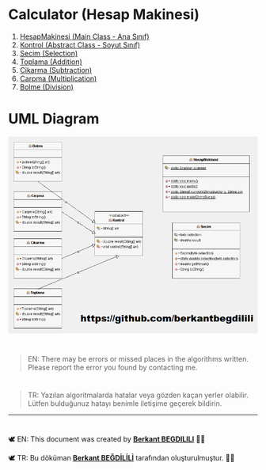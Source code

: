 # Calculator (Hesap Makinesi)

 1. [HesapMakinesi (Main Class - Ana Sınıf)](https://github.com/berkantbegdilili/JavaAlgorithms/blob/master/Calculator/HesapMakinesi.java "by BB")
 2. [Kontrol (Abstract Class - Soyut Sınıf)](https://github.com/berkantbegdilili/JavaAlgorithms/blob/master/Calculator/Kontrol.java "by BB")
 3. [Secim (Selection)](https://github.com/berkantbegdilili/JavaAlgorithms/blob/master/Calculator/Secim.java "by BB")
 4. [Toplama (Addition)](https://github.com/berkantbegdilili/JavaAlgorithms/blob/master/Calculator/Toplama.java "by BB")
 5. [Cikarma (Subtraction)](https://github.com/berkantbegdilili/JavaAlgorithms/blob/master/Calculator/Cikarma.java "by BB")
 6. [Carpma (Multiplication)](https://github.com/berkantbegdilili/JavaAlgorithms/blob/master/Calculator/Carpma.java "by BB")
 7. [Bolme (Division)](https://github.com/berkantbegdilili/JavaAlgorithms/blob/master/Calculator/Bolme.java "by BB")
 
 # UML Diagram
![CalculatorUML](https://github.com/berkantbegdilili/JavaAlgorithms/blob/master/Calculator/CalculatorUML.png) 


#
> EN: There may be errors or missed places in the algorithms written. Please report the error you found by contacting me.
#
> TR: Yazılan algoritmalarda hatalar veya gözden kaçan yerler olabilir. Lütfen bulduğunuz hatayı benimle iletişime geçerek bildirin.

________________________________
#
🕊 EN: This document was created by [**Berkant BEGDILILI**](https://t.me/berkantbegdilili "Telegram: @berkantbegdilili")  ✌🏼

🕊 TR: Bu döküman [**Berkant BEĞDİLİLİ**](https://t.me/berkantbegdilili "Telegram: @berkantbegdilili") tarafından oluşturulmuştur. ✌🏼





